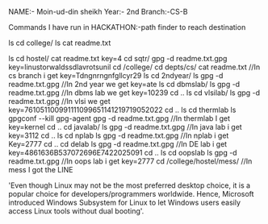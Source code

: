 
NAME:- Moin-ud-din sheikh
Year:- 2nd
Branch:-CS-B

Commands I have run in HACKATHON:-path finder to reach destination


ls
cd college/
ls
cat readme.txt

ls
cd hostel/
cat readme.txt
key=4
cd sqtr/
gpg -d readme.txt.gpg
key=linustorwaldssdlavrotsunil
cd /college/
cd depts/cs/
cat readme.txt
//In cs branch i get
key=Tdngnrngnfgllcyr29
ls
cd 2ndyear/
ls
gpg -d readme.txt.gpg
//In 2nd year we get
key=ate
ls
cd dbmslab/
ls
gpg -d readme.txt.gpg
//In dbms lab we get
key=10239
cd ..
ls 
cd vlsilab/
ls
gpg -d readme.txt.gpg
//In vlsi we get 
key=761051100991111099651141219719052022
cd ..
ls
cd thermlab
ls
gpgconf --kill gpg-agent
gpg -d readme.txt.gpg
//In thermlab I get
key=kernel
cd ..
cd javalab/
ls
gpg -d readme.txt.gpg
//In java lab i get 
key=3112
cd ..
ls
cd nplab
ls
gpg -d readme.txt.gpg
//In nplab i get 
Key=2777
cd ..
cd delab
ls
gpg -d readme.txt.gpg
//In DE lab i get
key=4861636B537072696E7422025091
cd ..
ls
cd oopslab
ls
gpg -d readme.txt.gpg
//In oops lab i get
key=2777
cd /college/hostel/mess/
//In mess I got the LINE

 'Even though Linux may not be the most preferred desktop choice, it is a popular choice for developers/programmers worldwide. Hence, Microsoft
introduced Windows Subsystem for Linux to let Windows users easily access Linux tools without dual booting'.